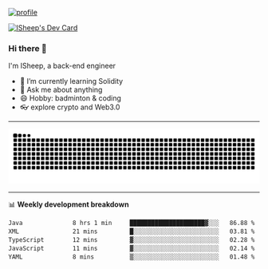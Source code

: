[![profile](https://user-images.githubusercontent.com/54968314/208005045-e4b42f3b-833d-4242-bfcc-e764865553a2.svg)](https://www.calligrapher.ai/)

<a href="https://app.daily.dev/linziyang1106"><img src="https://api.daily.dev/devcards/v2/i4Spwx5Skx5FpTqWcwoit.png?r=kgx&type=wide" width="652" alt="ISheep's Dev Card"/></a>

### Hi there 🐏

I'm ISheep, a back-end engineer

- 🔭 I’m currently learning Solidity
- 💬 Ask me about anything
- 😄 Hobby: badminton & coding
- 👓 explore crypto and Web3.0

-------

![](https://raw.githubusercontent.com/ISheepp/ISheepp/output/github-contribution-grid-snake.svg)

-------

📊 **Weekly development breakdown**
<!--START_SECTION:waka-->

```txt
Java              8 hrs 1 min     █████████████████████▓░░░   86.88 %
XML               21 mins         █░░░░░░░░░░░░░░░░░░░░░░░░   03.81 %
TypeScript        12 mins         ▓░░░░░░░░░░░░░░░░░░░░░░░░   02.28 %
JavaScript        11 mins         ▓░░░░░░░░░░░░░░░░░░░░░░░░   02.14 %
YAML              8 mins          ▒░░░░░░░░░░░░░░░░░░░░░░░░   01.48 %
```

<!--END_SECTION:waka-->
